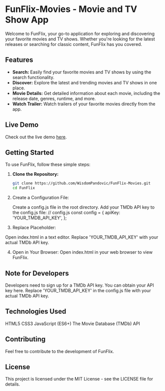 # FunFlix-Movies - Movie and TV Show App
Welcome to FunFlix, your go-to application for exploring and discovering your favorite movies and TV shows. Whether you're looking for the latest releases or searching for classic content, FunFlix has you covered.

## Features

- **Search:** Easily find your favorite movies and TV shows by using the search functionality.
- **Discover:** Explore the latest and trending movies and TV shows in one place.
- **Movie Details:** Get detailed information about each movie, including the release date, genres, runtime, and more.
- **Watch Trailer:** Watch trailers of your favorite movies directly from the app.

## Live Demo

Check out the live demo [here](https://fun-flix-movies.vercel.app/index.html).


## Getting Started

To use FunFlix, follow these simple steps:

1. **Clone the Repository:**
   ```bash
   git clone https://github.com/WisdomPandovic/FunFlix-Movies.git
   cd FunFlix
2. Create a Configuration File:

   Create a config.js file in the root directory.
   Add your TMDb API key to the config.js file:
  // config.js
  const config = {
  apiKey: 'YOUR_TMDB_API_KEY',
};

3. Replace Placeholder:

Open index.html in a text editor.
Replace 'YOUR_TMDB_API_KEY' with your actual TMDb API key.

4. Open in Your Browser:
Open index.html in your web browser to view FunFlix.

## Note for Developers
Developers need to sign up for a TMDb API key. You can obtain your API key here.
Replace 'YOUR_TMDB_API_KEY' in the config.js file with your actual TMDb API key.

## Technologies Used
HTML5
CSS3
JavaScript (ES6+)
The Movie Database (TMDb) API

## Contributing
Feel free to contribute to the development of FunFlix.

## License
This project is licensed under the MIT License - see the LICENSE file for details.
